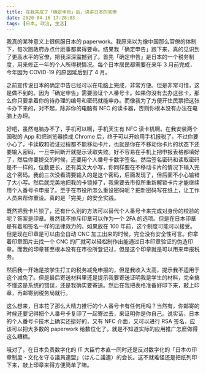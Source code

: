 ```yaml
---
title: 在我完成了「确定申告」后，讲讲日本的官僚
date: 2020-04-16 17:28:03
tags: [日本, 政治, 生活]
---
```


我真的某种意义上很佩服日本的 paperwork。我原来以为像中国那么官僚的体制下，每次跑政府办点什麽事都累得要命。结果我「确定申告」跑下来，真的见识到了更高水平的官僚，把我深深震撼到了。首先「确定申告」是日本的一个税务制度，用来修正一年的个人所得税情况。每个日本居民都需要在来年 3 月前完成，今年因为 COVID-19 的原因延后到了 4 月。

之前宣传说日本的确定申告已经可以在电脑上完成，非常方便。但是非常可惜，这是做不到的。因为「确定申告」需要验证个人番号卡。如果你没有去办这张卡，那么你只要拿着你的待办理的编号和密码就能申办。而像我为了方便开住民票把这张卡办下来的，对不起，除非你的电脑有 NFC 的读卡器，否则你根本没有办法在电脑上办理。

好吧，虽然电脑办不了，手机可以啊，手机天生有 NFC 读卡机啊。在我安装两个国税的 App 和把浏览器换成 Chrome 后，终于可以开始用手机报税了。不过你要小心了，卡读取和验证过程都不能移动卡片，也就是你在不移动你卡片的状态下还要输入密码，一旦中间断开就提示读取失败。好不容易在手机上把申报表格都填好了，然后你要提交的时候，还要用个人番号卡数字签名。然后签名密码和读取密码是不一样的，位数更长，还有英文大小写，你同样要在不移动卡片的情况下输入完这个密码。我前三次没看清要输入的是这个密码，后面发现了，但后面不小心输错了大小写。然后就完美地把我的卡锁掉了，我需要去市役所重新解锁卡片才能继续用个人番号卡申报了。至于在市役所怎么重设密码呢？把新密码写在纸上，让工作人员来帮你重设。真的是「完美」的安全实践。

既然把我卡片锁了，还有什么别的方法可以替代个人番号卡来完成对身份的校验的呢？答案是印章。虽然我不排斥印章可以作为一个 2FA 的选项。但是在日本印章是有着和签名一样的法律效力的。如果放在 100 年前，这个制度可能可以接受。但是现在印章是可以由全自动 CNC 加工出来的时候，完全没有安全性可言。你拿着印章图片去找一个 CNC 的厂就可以轻松制作出能通过日本印章验证的伪造印章。而我的印章甚至根本没有在市役所登记过，但是这个印章就是可以用来申报税务。

然后我一开始是按学生打工的税务减免申报的，但是我收入太高，提示我不适用于这个减免了。但是最后寄送材料里还是提示我要寄送证明我是学生的材料，完全搞不懂这是系统的错误，还是我确实要寄送。然后在我把表格准备好印下来，敲上印章，再邮寄到税务局就行。

这么想来，日本花了那么大精力推行的个人番号卡有任何用吗？当然有，你邮寄的时候还要记得把个人番号卡复印了一起寄过去，来证明你是你自己。说实话，日本的个人番号卡技术上确实还挺好的，又有 NFC 介面，又可以进行 RSA 签名，应该可以把大多数的 paperwork 给数位化了。就是不知道实际的应用推广怎麽做得这么糟糕。

哦对了，在日本负责数字化的 IT 大臣竹本直一同时还是反对数字化的「日本の印章制度・文化を守る議員連盟」（はんこ議連）的会长。这不就难怪还是把纸列印下来，敲上印章来得方便简单了嘛。
